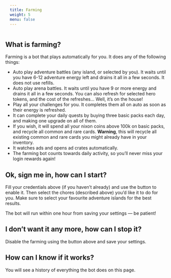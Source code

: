 ```yaml
---
title: Farming
weight: 5
menu: false
---
```

<style type="text/css">
    pre { background-color: black; color: white; padding: 1em; }
    pre .error { background-color: #A00; color: white; }
    pre .info { color: #0A0; }
    pre .comment { color: #AC0 }
</style>

<div id="root"></div>

<script type="text/javascript">

    /* global require */ require(['react-dom', 'views/Game/Farming'], function (ReactDOM, Farming) {
        ReactDOM.render(Farming(), document.getElementById('root'));
    });

</script>

## What is farming?

Farming is a bot that plays automatically for you. It does any of the following things:

 * Auto play adventure battles (any island, or selected by you). It waits until you have 6-12 adventure energy left and drains it all in a few seconds. It does not use refills.
 * Auto play arena battles. It waits until you have 9 or more energy and drains it all in a few seconds. You can also refresh for selected hero tokens, and the cost of the refreshes… Well, it’s on the house!
 * Play all your challenges for you. It completes them all on auto as soon as their energy is refreshed.
 * It can complete your daily quests by buying three basic packs each day, and making one upgrade on all of them. 
 * If you wish, it will spend all your nixon coins above 100k on basic packs, and recycle all common and rare cards. **Warning**, this will recycle all existing common and rare cards you might already have in your inventory.
 * It watches ads and opens ad crates automatically.
 * The farming bot counts towards daily activity, so you’ll never miss your login rewards again!

## Ok, sign me in, how can I start?

Fill your credentials above (if you haven’t already) and use the button to enable it. Then select the chores (described above) you’d like it to do for you. Make sure to select your favourite adventure islands for the best results.

The bot will run within one hour from saving your settings — be patient!

## I don’t want it any more, how can I stop it?

Disable the farming using the button above and save your settings.

## How can I know if it works? 

You will see a history of everything the bot does on this page.
